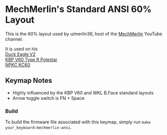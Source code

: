 MechMerlin's Standard ANSI 60% Layout
======================

This is the 60% layout used by u/merlin36, host of the [MechMerlin](www.youtube.com/mechmerlin) 
YouTube channel.

It is used on his   
[Duck Eagle V2](https://github.com/qmk/qmk_firmware/tree/master/keyboards/eagle_viper/v2)   
[KBP V60 Type R Polestar](https://github.com/qmk/qmk_firmware/tree/master/keyboards/v60_type_r)   
[NPKC KC60](https://github.com/qmk/qmk_firmware/tree/master/keyboards/kc60)   

## Keymap Notes
- Highly influenced by the KBP V60 and WKL B.Face standard layouts
- Arrow toggle switch is FN + Space

### Build
To build the firmware file associated with this keymap, simply run `make your_keyboard:mechmerlin-ansi`.
